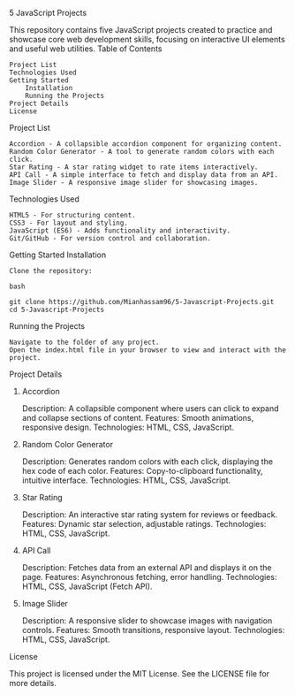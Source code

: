 5 JavaScript Projects

This repository contains five JavaScript projects created to practice and showcase core web development skills, focusing on interactive UI elements and useful web utilities.
Table of Contents

    Project List
    Technologies Used
    Getting Started
        Installation
        Running the Projects
    Project Details
    License

Project List

    Accordion - A collapsible accordion component for organizing content.
    Random Color Generator - A tool to generate random colors with each click.
    Star Rating - A star rating widget to rate items interactively.
    API Call - A simple interface to fetch and display data from an API.
    Image Slider - A responsive image slider for showcasing images.

Technologies Used

    HTML5 - For structuring content.
    CSS3 - For layout and styling.
    JavaScript (ES6) - Adds functionality and interactivity.
    Git/GitHub - For version control and collaboration.

Getting Started
Installation

    Clone the repository:

    bash

    git clone https://github.com/Mianhassam96/5-Javascript-Projects.git
    cd 5-Javascript-Projects

Running the Projects

    Navigate to the folder of any project.
    Open the index.html file in your browser to view and interact with the project.

Project Details
1. Accordion

    Description: A collapsible component where users can click to expand and collapse sections of content.
    Features: Smooth animations, responsive design.
    Technologies: HTML, CSS, JavaScript.

2. Random Color Generator

    Description: Generates random colors with each click, displaying the hex code of each color.
    Features: Copy-to-clipboard functionality, intuitive interface.
    Technologies: HTML, CSS, JavaScript.

3. Star Rating

    Description: An interactive star rating system for reviews or feedback.
    Features: Dynamic star selection, adjustable ratings.
    Technologies: HTML, CSS, JavaScript.

4. API Call

    Description: Fetches data from an external API and displays it on the page.
    Features: Asynchronous fetching, error handling.
    Technologies: HTML, CSS, JavaScript (Fetch API).

5. Image Slider

    Description: A responsive slider to showcase images with navigation controls.
    Features: Smooth transitions, responsive layout.
    Technologies: HTML, CSS, JavaScript.

License

This project is licensed under the MIT License. See the LICENSE file for more details.

